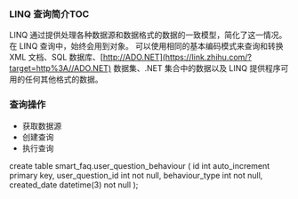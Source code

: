 ### LINQ 查询简介TOC

LINQ 通过提供处理各种数据源和数据格式的数据的一致模型，简化了这一情况。 在 LINQ 查询中，始终会用到对象。 可以使用相同的基本编码模式来查询和转换 XML 文档、SQL 数据库、[http://ADO.NET](https://link.zhihu.com/?target=http%3A//ADO.NET) 数据集、.NET 集合中的数据以及 LINQ 提供程序可用的任何其他格式的数据。

### 查询操作

- 获取数据源
- 创建查询
- 执行查询



create table smart_faq.user_question_behaviour
(
    id               int auto_increment
        primary key,
    user_question_id int         not null,
    behaviour_type   int         not null,
    created_date     datetime(3) not null
);